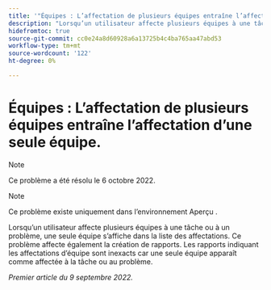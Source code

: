 ```yaml
---
title: '"Équipes : L’affectation de plusieurs équipes entraîne l’affectation d’une seule équipe".'
description: "Lorsqu’un utilisateur affecte plusieurs équipes à une tâche ou à un problème, une seule équipe apparaît dans la liste des affectations. Ce problème affecte également la création de rapports. Les rapports montrant les affectations de l’équipe sont inexacts car une seule équipe apparaît comme affectée à la tâche ou au problème."
hidefromtoc: true
source-git-commit: cc0e24a8d60928a6a13725b4c4ba765aa47abd53
workflow-type: tm+mt
source-wordcount: '122'
ht-degree: 0%

---
```



# Équipes : L’affectation de plusieurs équipes entraîne l’affectation d’une seule équipe.

>[!NOTE]
>
>Ce problème a été résolu le 6 octobre 2022.

>[!NOTE]
>
>Ce problème existe uniquement dans l’environnement Aperçu .

Lorsqu’un utilisateur affecte plusieurs équipes à une tâche ou à un problème, une seule équipe s’affiche dans la liste des affectations. Ce problème affecte également la création de rapports. Les rapports indiquant les affectations d’équipe sont inexacts car une seule équipe apparaît comme affectée à la tâche ou au problème.

_Premier article du 9 septembre 2022._

